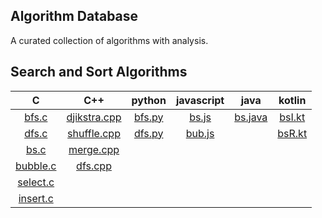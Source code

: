 ## Algorithm Database
A curated collection of algorithms with analysis.

## Search and Sort Algorithms

|           C          |              C++             |      python      |   javascript   |        java        |      kotlin      |
|:--------------------:|:----------------------------:|:----------------:|:--------------:|:------------------:|:----------------:|
|    [bfs.c][bfs-c]    | [djikstra.cpp][djikstra-cpp] | [bfs.py][bfs-py] | [bs.js][bs-js] | [bs.java][bs-java] | [bsI.kt][bsI-kt] |
|    [dfs.c][dfs-c]    |  [shuffle.cpp][shuffle-cpp]  | [dfs.py][dfs-py] |[bub.js][bub-js]|                    | [bsR.kt][bsR-kt] |
|     [bs.c][bs-c]     |  [merge.cpp][merge-cpp]      |                  |                |                    |                  |
| [bubble.c][bubble-c] |    [dfs.cpp][dfs-cpp]        |                  |                |                    |                  |
| [select.c][select-c] |                              |                  |                |                    |                  |
| [insert.c][insert-c] |                              |                  |                |                    |                  |

[bfs-c]:	 search-and-sort-algorithms/C/bfs.c
[dfs-c]:	 search-and-sort-algorithms/C/dfs.c
[bs-c]:		 search-and-sort-algorithms/C/bs.c
[bubble-c]:	 search-and-sort-algorithms/C/bubble.c
[select-c]:	 search-and-sort-algorithms/C/select.c
[insert-c]:	 search-and-sort-algorithms/C/insert.c
[djikstra-cpp]:	 search-and-sort-algorithms/C++/djikstra.cpp
[shuffle-cpp]:	search-and-sort-algorithms/C++/shuffle.cpp
[merge-cpp]:	search-and-sort-algorithms/C++/mergeSort.cpp
[dfs-cpp]:		search-and-sort-algorithms/C++/dfs.cpp
[bfs-py]:	 search-and-sort-algorithms/python/bfs.py
[dfs-py]:	 search-and-sort-algorithms/python/dfs.py
[bs-js]:	 search-and-sort-algorithms/javascript/bs.js
[bub-js]:   search-and-sort-algorithms/javascript/bubble.js
[bs-java]:	 search-and-sort-algorithms/java/bs.java
[bsI-kt]:	 search-and-sort-algorithms/kotlin/bsI.kt
[bsR-kt]:	 search-and-sort-algorithms/ktolin/bsR.kt

